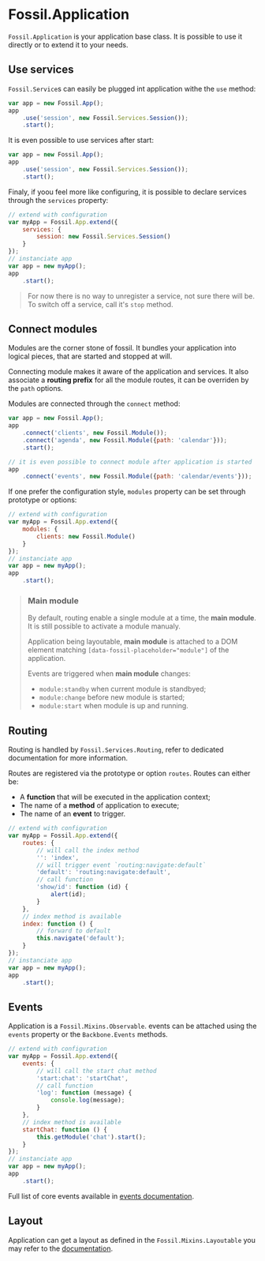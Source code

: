 Fossil.Application
==================

`Fossil.Application` is your application base class.
It is possible to use it directly or to extend it to your needs.

Use services
------------

`Fossil.Service`s can easily be plugged int application withe the `use` method:

``` javascript
var app = new Fossil.App();
app
    .use('session', new Fossil.Services.Session());
    .start();
```

It is even possible to use services after start:

``` javascript
var app = new Fossil.App();
app
    .use('session', new Fossil.Services.Session());
    .start();
```

Finaly, if yoou feel more like configuring, it is possible to declare services
through the `services` property:

``` javascript
// extend with configuration
var myApp = Fossil.App.extend({
    services: {
        session: new Fossil.Services.Session()
    }
});
// instanciate app
var app = new myApp();
app
    .start();
```

> For now there is no way to unregister a service, not sure there will be.
> To switch off a service, call it's `stop` method.

Connect modules
---------------

Modules are the corner stone of fossil. It bundles your application into logical
pieces, that are started and stopped at will.

Connecting module makes it aware of the application and services. It also
associate a **routing prefix** for all the module routes, it can be overriden by the
`path` options.

Modules are connected through the `connect` method:

``` javascript
var app = new Fossil.App();
app
    .connect('clients', new Fossil.Module());
    .connect('agenda', new Fossil.Module({path: 'calendar'}));
    .start();

// it is even possible to connect module after application is started
app
    .connect('events', new Fossil.Module({path: 'calendar/events'}));
```

If one prefer the configuration style, `modules` property can be set through
prototype or options:


``` javascript
// extend with configuration
var myApp = Fossil.App.extend({
    modules: {
        clients: new Fossil.Module()
    }
});
// instanciate app
var app = new myApp();
app
    .start();
```

> ### Main module
>
> By default, routing enable a single module at a time, the **main module**. It
> is still possible to activate a module manualy.
>
> Application being layoutable, **main module** is attached to a DOM element
> matching `[data-fossil-placeholder="module"]` of the application.
>
> Events are triggered when **main module** changes:
>
> * `module:standby` when current module is standbyed;
> * `module:change` before new module is started;
> * `module:start` when module is up and running.

Routing
-------

Routing is handled by `Fossil.Services.Routing`, refer to dedicated
documentation for more information.

Routes are registered via the prototype or option `routes`.
Routes can either be:

* A **function** that will be executed in the application context;
* The name of a **method** of application to execute;
* The name of an **event** to trigger.

``` javascript
// extend with configuration
var myApp = Fossil.App.extend({
    routes: {
        // will call the index method
        '': 'index',
        // will trigger event `routing:navigate:default`
        'default': 'routing:navigate:default',
        // call function
        'show/id': function (id) {
            alert(id);
        }
    },
    // index method is available
    index: function () {
        // forward to default
        this.navigate('default');
    }
});
// instanciate app
var app = new myApp();
app
    .start();
```

Events
------

Application is a `Fossil.Mixins.Observable`. events can be attached using the
`events` property or the `Backbone.Events` methods.

``` javascript
// extend with configuration
var myApp = Fossil.App.extend({
    events: {
        // will call the start chat method
        'start:chat': 'startChat',
        // call function
        'log': function (message) {
            console.log(message);
        }
    },
    // index method is available
    startChat: function () {
        this.getModule('chat').start();
    }
});
// instanciate app
var app = new myApp();
app
    .start();
```

Full list of core events available in [events documentation](events.markdown).

Layout
------

Application can get a layout as defined in the `Fossil.Mixins.Layoutable` you
may refer to the [documentation](mixins/layoutable.markdown).
